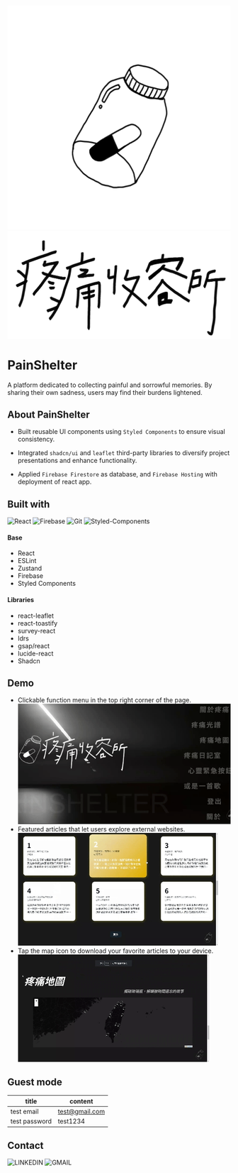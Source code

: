![Logo](Painshelter/src/assets/img/logoImg2.png)
![Logo](Painshelter/src/assets/img/logoTitle2.png)

# PainShelter

A platform dedicated to collecting painful and sorrowful memories. By sharing their own sadness, users may find their burdens lightened.

## About PainShelter

- Built reusable UI components using `Styled Components` to ensure visual consistency.

- Integrated `shadcn/ui` and `leaflet` third-party libraries to diversify project presentations and enhance functionality.

- Applied `Firebase Firestore` as database, and `Firebase Hosting` with deployment of react app.

## Built with

![React](https://img.shields.io/badge/-React-272428?style=for-the-badge&logo=react&logoColor=white)
![Firebase](https://img.shields.io/badge/-Firebase-EFF1EA?style=for-the-badge&logo=firebase&logoColor=black)
![Git](https://img.shields.io/badge/-Git-272428?style=for-the-badge&logo=git&logoColor=white)
![Styled-Components](https://img.shields.io/badge/-Styled--Components-EFF1EA?style=for-the-badge&logo=styled-components&logoColor=black)

#### Base

- React
- ESLint
- Zustand
- Firebase
- Styled Components

#### Libraries

- react-leaflet
- react-toastify
- survey-react
- ldrs
- gsap/react
- lucide-react
- Shadcn

## Demo

- Clickable function menu in the top right corner of the page.
  ![categories](Painshelter/src/assets/readme/categories.gif)
- Featured articles that let users explore external websites.
  ![highlight](Painshelter/src/assets/readme/highlight.gif)
- Tap the map icon to download your favorite articles to your device.
  ![painMap](Painshelter/src/assets/readme/painMap.gif)

## Guest mode

| title         | content        |
| ------------- | -------------- |
| test email    | test@gmail.com |
| test password | test1234       |

## Contact

![LINKEDIN](https://img.shields.io/badge/-Linkedin-272428?style=for-the-badge&logo=linkedin&logoColor=white)
![GMAIL](https://img.shields.io/badge/-Gmail-EFF1EA?style=for-the-badge&logo=gmail&logoColor=black)
